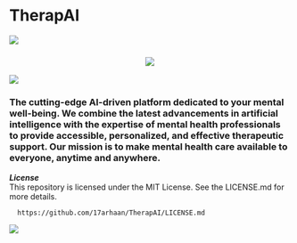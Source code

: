 <h1 allign = "center">
  TherapAI
</h1>
<img src="https://user-images.githubusercontent.com/73097560/115834477-dbab4500-a447-11eb-908a-139a6edaec5c.gif">

<div>
  <h3 align="center"> <img src="https://cdn.dribbble.com/users/3072447/screenshots/11377282/ai-healthcare.gif" /> </h3>
</div>

<img src="https://user-images.githubusercontent.com/73097560/115834477-dbab4500-a447-11eb-908a-139a6edaec5c.gif">

<h3>
The cutting-edge AI-driven platform dedicated to your mental well-being. We combine the latest advancements in artificial intelligence with the expertise of mental health professionals to provide accessible, personalized, and effective therapeutic support. Our mission is to make mental health care available to everyone, anytime and anywhere. </h3> 

***License***
<br/>
This repository is licensed under the MIT License. See the LICENSE.md for more details.
   
  ```bash
    https://github.com/17arhaan/TherapAI/LICENSE.md
   ```

<a href="https://github.com/17arhaan" target="_blank"><img src="https://img.shields.io/badge/GitHub-100000?style=for-the-badge&logo=github&logoColor=white" target="_blank"></a>


